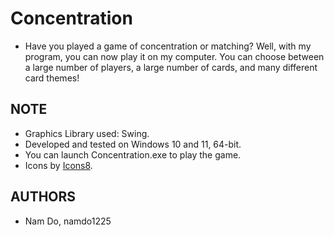 # Concentration
  - Have you played a game of concentration or matching? Well, with my program, you can now play it on my computer. You can choose between a large number of players, a large number of cards, and many different card themes!

## NOTE
  - Graphics Library used: Swing.
  - Developed and tested on Windows 10 and 11, 64-bit.
  - You can launch Concentration.exe to play the game.
  - Icons by [Icons8](https://icons8.com/).

## AUTHORS
  - Nam Do, namdo1225
